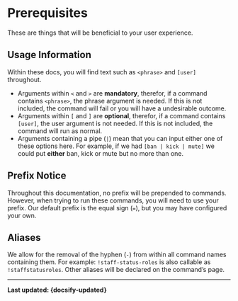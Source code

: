 # Prerequisites
These are things that will be beneficial to your user experience.

## Usage Information
Within these docs, you will find text such as `<phrase>` and `[user]` throughout.
- Arguments within `<` and `>` are **mandatory**, therefor, if a command contains `<phrase>`, the phrase argument is needed. If this is not included, the command will fail or you will have a undesirable outcome.
- Arguments within `[` and `]` are **optional**, therefor, if a command contains `[user]`, the user argument is not needed. If this is not included, the command will run as normal.
- Arguments containing a pipe (`|`) mean that you can input either one of these options here. For example, if we had `[ban | kick | mute]` we could put **either** ban, kick or mute but no more than one.

## Prefix Notice
Throughout this documentation, no prefix will be prepended to commands. However, when trying to run these commands, you will need to use your prefix. Our default prefix is the equal sign (`=`), but you may have configured your own.

## Aliases
We allow for the removal of the hyphen (`-`) from within all command names containing them. For example: `!staff-status-roles` is also callable as `!staffstatusroles`. Other aliases will be declared on the command’s page.

----

**Last updated: {docsify-updated}**